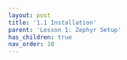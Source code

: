 ```yaml
---
layout: post
title: '1.1 Installation'
parent: 'Lesson 1: Zephyr Setup'
has_children: true
nav_order: 10
---
```

